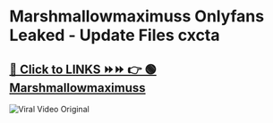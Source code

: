 
 # Marshmallowmaximuss Onlyfans Leaked - Update Files cxcta

## <h2><a href="https://clipsfans.com/Marshmallowmaximuss&ref=git">🔗 Click to LINKS ⏩⏩ 👉 🟢 Marshmallowmaximuss </a></h2>

<a href="https://clipsfans.com/Marshmallowmaximuss&ref=git" rel="nofollow" data-target="animated-image.originalLink"><img src="https://i.ibb.co.com/xMMVF88/686577567.gif" alt="Viral Video Original" style="max-width: 100%; display: inline-block;" data-target="animated-image.originalImage"></a>

